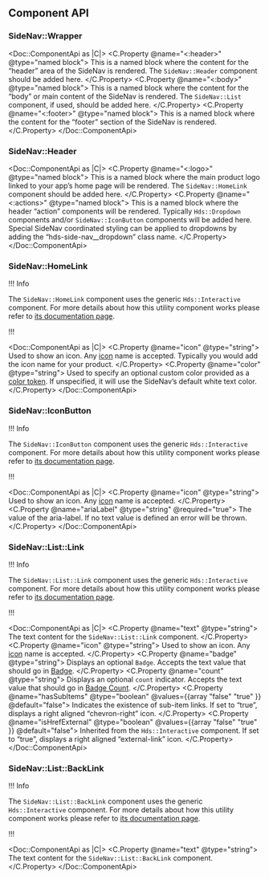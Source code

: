 ## Component API

### SideNav::Wrapper

<Doc::ComponentApi as |C|>
  <C.Property @name="<:header>" @type="named block">
    This is a named block where the content for the “header” area of the SideNav is rendered. The `SideNav::Header` component should be added here.
  </C.Property>
  <C.Property @name="<:body>" @type="named block">
    This is a named block where the content for the “body” or main content of the SideNav is rendered. The `SideNav::List` component, if used, should be added here.
  </C.Property>
  <C.Property @name="<:footer>" @type="named block">
    This is a named block where the content for the “footer” section of the SideNav is rendered.
  </C.Property>
</Doc::ComponentApi>

### SideNav::Header

<Doc::ComponentApi as |C|>
  <C.Property @name="<:logo>" @type="named block">
    This is a named block where the main product logo linked to your app’s home page will be rendered. The `SideNav::HomeLink` component should be added here.
  </C.Property>
  <C.Property @name="<:actions>" @type="named block">
    This is a named block where the header “action” components will be rendered. Typically `Hds::Dropdown` components and/or `SideNav::IconButton` components will be added here. Special SideNav coordinated styling can be applied to dropdowns by adding the “hds-side-nav__dropdown” class name.
  </C.Property>
</Doc::ComponentApi>

### SideNav::HomeLink

!!! Info

The `SideNav::HomeLink` component uses the generic `Hds::Interactive` component. For more details about how this utility component works please refer to [its documentation page](/utilities/interactive).

!!!

<Doc::ComponentApi as |C|>
  <C.Property @name="icon" @type="string">
    Used to show an icon. Any [icon](/icons/library) name is accepted. Typically you would add the icon name for your product.
  </C.Property>
  <C.Property @name="color" @type="string">
    Used to specify an optional custom color provided as a [color token](/foundations/colors). If unspecified, it will use the SideNav’s default white text color.
  </C.Property>
</Doc::ComponentApi>

### SideNav::IconButton

!!! Info

The `SideNav::IconButton` component uses the generic `Hds::Interactive` component. For more details about how this utility component works please refer to [its documentation page](/utilities/interactive).

!!!

<Doc::ComponentApi as |C|>
  <C.Property @name="icon" @type="string">
    Used to show an icon. Any [icon](/icons/library) name is accepted.
  </C.Property>
  <C.Property @name="ariaLabel" @type="string" @required="true">
    The value of the aria-label. If no text value is defined an error will be thrown.
  </C.Property>
</Doc::ComponentApi>

<!-- ### SideNav::List

<Doc::ComponentApi as |C|>
  <C.Property @name="ARG-NAME" @type="DATA-TYPE">
    DESCRIPTION
  </C.Property>
</Doc::ComponentApi> -->

<!-- ### SideNav::List::Title

<Doc::ComponentApi as |C|>
  <C.Property @name="ARG-NAME" @type="DATA-TYPE">
    DESCRIPTION
  </C.Property>
</Doc::ComponentApi> -->

### SideNav::List::Link

!!! Info

The `SideNav::List::Link` component uses the generic `Hds::Interactive` component. For more details about how this utility component works please refer to [its documentation page](/utilities/interactive).

!!!

<Doc::ComponentApi as |C|>
  <C.Property @name="text" @type="string">
    The text content for the `SideNav::List::Link` component.
  </C.Property>
  <C.Property @name="icon" @type="string">
    Used to show an icon. Any [icon](/icons/library) name is accepted.
  </C.Property>
  <C.Property @name="badge" @type="string">
    Displays an optional `Badge`. Accepts the text value that should go in [Badge](/components/badge).
  </C.Property>
  <C.Property @name="count" @type="string">
    Displays an optional `count` indicator. Accepts the text value that should go in [Badge Count](/components/badge-count).
  </C.Property>
  <C.Property @name="hasSubItems" @type="boolean" @values={{array "false" "true" }} @default="false">
    Indicates the existence of sub-item links. If set to “true”, displays a right aligned “chevron-right” icon.
  </C.Property>
  <C.Property @name="isHrefExternal" @type="boolean" @values={{array "false" "true" }} @default="false">
    Inherited from the `Hds::Interactive` component. If set to “true”, displays a right aligned “external-link” icon.
  </C.Property>
</Doc::ComponentApi>

### SideNav::List::BackLink

!!! Info

The `SideNav::List::BackLink` component uses the generic `Hds::Interactive` component. For more details about how this utility component works please refer to [its documentation page](/utilities/interactive).

!!!

<Doc::ComponentApi as |C|>
<C.Property @name="text" @type="string">
    The text content for the `SideNav::List::BackLink` component.
  </C.Property>
</Doc::ComponentApi>

<!-- ### SideNav::List::Item

<Doc::ComponentApi as |C|>
  <C.Property @name="ARG-NAME" @type="DATA-TYPE">
    DESCRIPTION
  </C.Property>
</Doc::ComponentApi> -->
